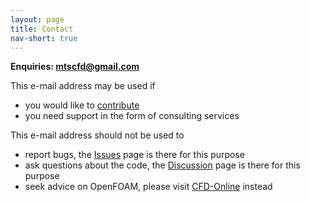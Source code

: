 ```yaml
---
layout: page
title: Contact
nav-short: true
---
```


<!--**Enquiries: hystrath@gmail.com**    -->
**Enquiries: mtscfd@gmail.com** 

This e-mail address may be used if
  - you would like to [contribute](https://hystrath.github.io/contributions/)
  - you need support in the form of consulting services   

This e-mail address should not be used to
  - report bugs, the [Issues](https://github.com/hystrath/hyStrath/issues) page is there for this purpose  
  - ask questions about the code, the [Discussion](https://github.com/hystrath/hyStrath/discussions) page is there for this purpose  
  - seek advice on OpenFOAM, please visit [CFD-Online](https://www.cfd-online.com/Forums/openfoam/) instead
